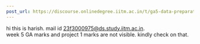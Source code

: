 ```yaml
---
post_url: https://discourse.onlinedegree.iitm.ac.in/t/ga5-data-preparation-discussion-thread-tds-jan-2025/166576/104
---
```

hi this is harish. mail id 23f3000975@ds.study.iitm.ac.in.  
week 5 GA marks and project 1 marks are not visible. kindly check on that.